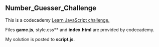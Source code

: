 <h2>Number_Guesser_Challenge</h1>

<p>This is a codecademy <a href = "https://www.codecademy.com/practice/projects/number-guesser-independent-practice">Learn JavaScript challenge.</a></p>

Files **game.js**,  style.css** and **index.html** are provided by codecademy.


My solution is posted to **script.js**.
